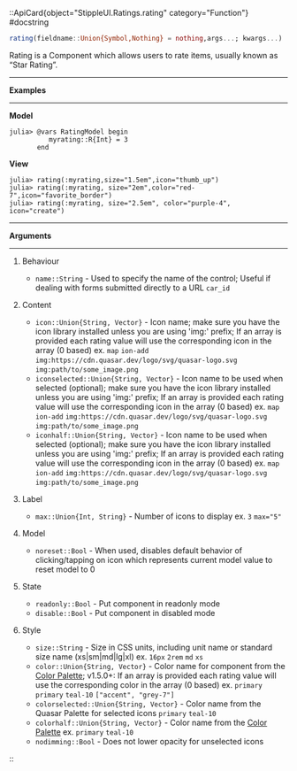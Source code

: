 

::ApiCard{object="StippleUI.Ratings.rating" category="Function"}
#docstring


```julia
rating(fieldname::Union{Symbol,Nothing} = nothing,args...; kwargs...)
```

Rating is a Component which allows users to rate items, usually known as “Star Rating”.

---

**Examples**

---

**Model**

```julia-repl
julia> @vars RatingModel begin
          myrating::R{Int} = 3
       end

```

**View**

```julia-repl
julia> rating(:myrating,size="1.5em",icon="thumb_up")
julia> rating(:myrating, size="2em",color="red-7",icon="favorite_border")
julia> rating(:myrating, size="2.5em", color="purple-4", icon="create")
```

---

**Arguments**

---

1. Behaviour

      * `name::String` - Used to specify the name of the control; Useful if dealing with forms submitted directly to a URL `car_id`
2. Content

      * `icon::Union{String, Vector}` - Icon name; make sure you have the icon library installed unless you are using 'img:' prefix; If an array is provided each rating value will use the corresponding icon in the array (0 based) ex. `map` `ion-add` `img:https://cdn.quasar.dev/logo/svg/quasar-logo.svg` `img:path/to/some_image.png`
      * `iconselected::Union{String, Vector}` - Icon name to be used when selected (optional); make sure you have the icon library installed unless you are using 'img:' prefix; If an array is provided each rating value will use the corresponding icon in the array (0 based) ex. `map` `ion-add` `img:https://cdn.quasar.dev/logo/svg/quasar-logo.svg` `img:path/to/some_image.png`
      * `iconhalf::Union{String, Vector}` - Icon name to be used when selected (optional); make sure you have the icon library installed unless you are using 'img:' prefix; If an array is provided each rating value will use the corresponding icon in the array (0 based) ex. `map` `ion-add` `img:https://cdn.quasar.dev/logo/svg/quasar-logo.svg` `img:path/to/some_image.png`
3. Label

      * `max::Union{Int, String}` - Number of icons to display ex. `3` `max="5"`
4. Model

      * `noreset::Bool` - When used, disables default behavior of clicking/tapping on icon which represents current model value to reset model to 0
5. State

      * `readonly::Bool` - Put component in readonly mode
      * `disable::Bool` - Put component in disabled mode
6. Style

      * `size::String` - Size in CSS units, including unit name or standard size name (xs|sm|md|lg|xl) ex. `16px` `2rem` `md` `xs`
      * `color::Union{String, Vector}` - Color name for component from the [Color Palette](https://quasar.dev/style/color-palette); v1.5.0+: If an array is provided each rating value will use the corresponding color in the array (0 based) ex. `primary` `primary` `teal-10` `["accent", "grey-7"]`
      * `colorselected::Union{String, Vector}` - Color name from the Quasar Palette for selected icons `primary` `teal-10`
      * `colorhalf::Union{String, Vector}` - Color name from the [Color Palette](https://quasar.dev/style/color-palette) ex. `primary` `teal-10`
      * `nodimming::Bool` - Does not lower opacity for unselected icons

::
